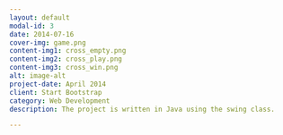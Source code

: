 ```yaml
---
layout: default
modal-id: 3
date: 2014-07-16
cover-img: game.png
content-img1: cross_empty.png
content-img2: cross_play.png
content-img3: cross_win.png
alt: image-alt
project-date: April 2014
client: Start Bootstrap
category: Web Development
description: The project is written in Java using the swing class.

---
```

